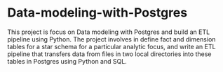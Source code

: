 # Data-modeling-with-Postgres
This project is focus on Data modeling with Postgres and build an ETL pipeline using Python. The project involves in define fact and dimension tables for a star schema for a particular analytic focus, and write an ETL pipeline that transfers data from files in two local directories into these tables in Postgres using Python and SQL.
